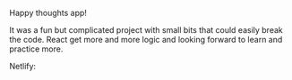 Happy thoughts app!

It was a fun but complicated project with small bits that could easily break the code. React get more and more logic and looking forward to learn and practice more.  

Netlify: 

